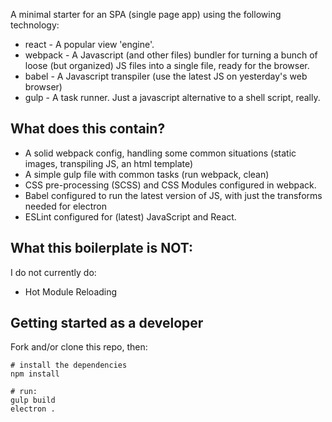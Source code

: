 A minimal starter for an SPA (single page app) using the following technology:

* react - A popular view 'engine'.
* webpack - A Javascript (and other files) bundler for turning a bunch of loose (but organized) JS files into a single file, ready for the browser.
* babel - A Javascript transpiler (use the latest JS on yesterday's web browser)
* gulp - A task runner. Just a javascript alternative to a shell script, really.

## What does this contain?

* A solid webpack config, handling some common situations (static images, transpiling JS, an html template)
* A simple gulp file with common tasks (run webpack, clean)
* CSS pre-processing (SCSS) and CSS Modules configured in webpack.
* Babel configured to run the latest version of JS, with just the transforms needed for electron
* ESLint configured for (latest) JavaScript and React.

## What this boilerplate is NOT:

I do not currently do:

* Hot Module Reloading

## Getting started as a developer

Fork and/or clone this repo, then:

```
# install the dependencies
npm install

# run:
gulp build
electron .
```
